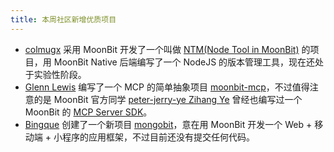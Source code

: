 ```yaml
---
title: 本周社区新增优质项目
---
```


- [colmugx](https://github.com/colmugx) 采用 MoonBit 开发了一个叫做 [NTM(Node Tool in MoonBit)](https://github.com/colmugx/ntm) 的项目，用 MoonBit Native 后端编写了一个 NodeJS 的版本管理工具，现在还处于实验性阶段。
- [Glenn Lewis](https://github.com/gmlewis) 编写了一个 MCP 的简单抽象项目 [moonbit-mcp](https://github.com/gmlewis/moonbit-mcp)，不过值得注意的是 MoonBit 官方同学 [peter-jerry-ye Zihang Ye](https://github.com/peter-jerry-ye) 曾经也编写过一个 MoonBit 的 [MCP Server SDK](https://github.com/peter-jerry-ye/mcp-server)。
- [Bingque](https://github.com/bingque) 创建了一个新项目 [mongobit](https://github.com/bingque/mongobit)，意在用 MoonBit 开发一个 Web + 移动端 + 小程序的应用框架，不过目前还没有提交任何代码。